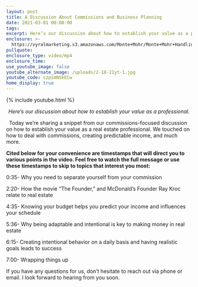 ```yaml
---
layout: post
title: A Discussion About Commissions and Business Planning
date: 2021-03-01 00:00:00
tags:
excerpt: Here’s our discussion about how to establish your value as a professional.
enclosure: >-
  https://vyralmarketing.s3.amazonaws.com/Monte+Mohr/Monte+Mohr+HandlingCommissions.mp4
pullquote:
enclosure_type: video/mp4
enclosure_time:
use_youtube_image: false
youtube_alternate_image: /uploads/2-18-21yt-1.jpg
youtube_code: czpimNSkECw
home_display: true
---
```


{% include youtube.html %}

<center><em> Here’s our discussion about how to establish your value as a professional.</em></center>

&nbsp;
Today we’re sharing a snippet from our commissions-focused discussion on how to establish your value as a real estate professional. We touched on how to deal with commissions, creating predictable income, and much more.

**Cited below for your convenience are timestamps that will direct you to various points in the video. Feel free to watch the full message or use these timestamps to skip to topics that interest you most:**

0:35- Why you need to separate yourself from your commission

2:20- How the movie “The Founder,” and McDonald’s Founder Ray Kroc relate to real estate

4:35- Knowing your budget helps you predict your income and influences your schedule

5:36- Why being adaptable and intentional is key to making money in real estate

6:15- Creating intentional behavior on a daily basis and having realistic goals leads to success

7:00- Wrapping things up

If you have any questions for us, don’t hesitate to reach out via phone or email. I look forward to hearing from you soon.
